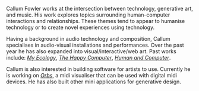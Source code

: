 Callum Fowler works at the intersection between technology, generative art, and music. His work explores topics surrounding human-computer interactions and relationships. These themes tend to appear to humanise technology or to create novel experiences using technology.

Having a background in audio technology and composition, Callum specialises in audio-visual installations and performances. Over the past year he has also expanded into visual/interactive/web art. Past works include: [*My Ecology*](https://callumfowler101.github.io/portfolio.html#my_ecology), [*The Happy Computer*](https://callumfowler101.github.io/portfolio.html#happy_computer), [*Human and Computer*](https://callumfowler101.github.io/portfolio.html#human_computer).

Callum is also interested in building software for artists to use. Currently he is working on [*Orbs*](https://callumfowler101.github.io/portfolio.html#orbs), a midi visualiser that can be used with digital midi devices. He has also built other mini applications for generative design.
